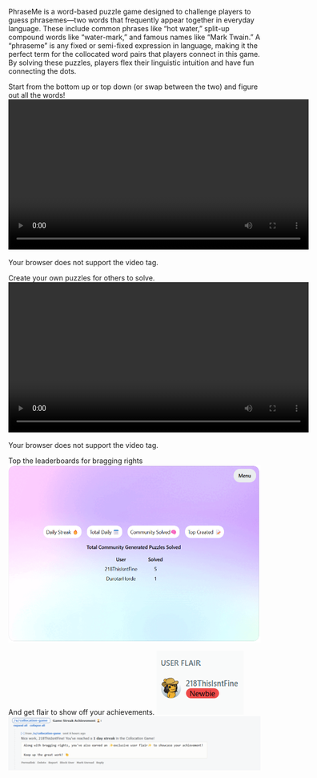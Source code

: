 PhraseMe is a word-based puzzle game designed to challenge players to guess phrasemes—two words that frequently appear together in everyday language. These include common phrases like “hot water,” split-up compound words like “water-mark,” and famous names like “Mark Twain.” A “phraseme” is any fixed or semi-fixed expression in language, making it the perfect term for the collocated word pairs that players connect in this game. By solving these puzzles, players flex their linguistic intuition and have fun connecting the dots.

Start from the bottom up or top down (or swap between the two) and figure out all the words!
<video width="600" controls>

  <source src="./example-game.mp4" type="video/mp4">
  Your browser does not support the video tag.
</video>

Create your own puzzles for others to solve.
<video width="600" controls>

  <source src="./example-create.mp4" type="video/mp4">
  Your browser does not support the video tag.
</video>

Top the leaderboards for bragging rights
![Shows PhraseMe Leaderboard. Has leaderboards for Daily Streak, Total Daily, Community Solved, and Top Created.](./example-leaderboard.png)

And get flair to show off your achievements.
![Shows one of the custom user flairs.](./user-flair-example.png)
![Shows DM notifying user they got a new flair.](./flair-message-example.png)
